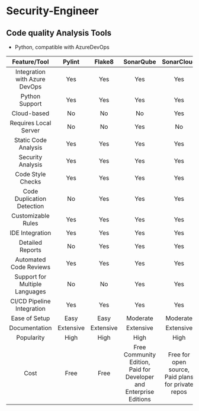 # Security-Engineer

## Code quality Analysis Tools

- Python, compatible with AzureDevOps
  
|           Feature/Tool           |  Pylint   |   Flake8  |                              SonarQube                               |                      SonarCloud                      |                        Codacy                        |
|:--------------------------------:|:---------:|:---------:|:--------------------------------------------------------------------:|:----------------------------------------------------:|:----------------------------------------------------:|
| Integration   with Azure DevOps  | Yes       | Yes       | Yes                                                                  | Yes                                                  | Yes                                                  |
| Python   Support                 | Yes       | Yes       | Yes                                                                  | Yes                                                  | Yes                                                  |
| Cloud-based                      | No        | No        | No                                                                   | Yes                                                  | Yes                                                  |
| Requires   Local Server          | No        | No        | Yes                                                                  | No                                                   | No                                                   |
| Static   Code Analysis           | Yes       | Yes       | Yes                                                                  | Yes                                                  | Yes                                                  |
| Security   Analysis              | Yes       | Yes       | Yes                                                                  | Yes                                                  | Yes                                                  |
| Code   Style Checks              | Yes       | Yes       | Yes                                                                  | Yes                                                  | Yes                                                  |
| Code   Duplication Detection     | No        | Yes       | Yes                                                                  | Yes                                                  | Yes                                                  |
| Customizable   Rules             | Yes       | Yes       | Yes                                                                  | Yes                                                  | Yes                                                  |
| IDE   Integration                | Yes       | Yes       | Yes                                                                  | Yes                                                  | Yes                                                  |
| Detailed   Reports               | No        | Yes       | Yes                                                                  | Yes                                                  | Yes                                                  |
| Automated   Code Reviews         | Yes       | Yes       | Yes                                                                  | Yes                                                  | Yes                                                  |
| Support   for Multiple Languages | No        | No        | Yes                                                                  | Yes                                                  | Yes                                                  |
| CI/CD   Pipeline Integration     | Yes       | Yes       | Yes                                                                  | Yes                                                  | Yes                                                  |
| Ease of   Setup                  | Easy      | Easy      | Moderate                                                             | Moderate                                             | Easy                                                 |
| Documentation                    | Extensive | Extensive | Extensive                                                            | Extensive                                            | Extensive                                            |
| Popularity                       | High      | High      | High                                                                 | High                                                 | High                                                 |
| Cost                             | Free      | Free      | Free Community Edition, Paid for   Developer and Enterprise Editions | Free for open source, Paid plans   for private repos | Free for open source, Paid plans   for private repos |

